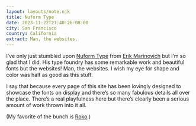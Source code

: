 ```yaml
---
layout: layouts/note.njk
title: Nuform Type
date: 2023-11-22T21:40:26-08:00
city: San Francisco
country: California
extract: Man, the websites.
---
```


I’ve only just stumbled upon [Nuform Type](https://nuformtype.com/) from [Erik Marinovich](http://www.erikmarinovich.com/) but I’m so glad that I did. His type foundry has some remarkable work and beautiful fonts but the websites! Man, the websites. I wish my eye for shape and color was half as good as this stuff.

I say that because every page of this site has been lovingly designed to showcase the fonts on display and there’s so many fabulous details all over the place. There’s a real playfulness here but there’s clearly been a serious amount of work thrown into it all.

(My favorite of the bunch is [Roko](https://nuformtype.com/roko).)
